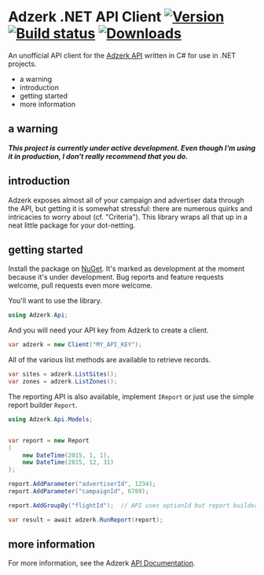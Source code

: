 Adzerk .NET API Client [![Version](https://img.shields.io/nuget/v/StackExchange.Adzerk.svg)](https://img.shields.io/nuget/v/StackExchange.Adzerk.svg) [![Build status](https://ci.appveyor.com/api/projects/status/btr9aajsql1hdyv1?svg=true)](https://ci.appveyor.com/project/horia141/adzerk-dot-net) [![Downloads](https://img.shields.io/nuget/dt/Microsoft.AspNetCore.Mvc.svg)](https://img.shields.io/nuget/dt/Microsoft.AspNetCore.Mvc.svg)
======================

An unofficial API client for the [Adzerk API][0] written in C# for use
in .NET projects.

  * a warning
  * introduction
  * getting started
  * more information

a warning
---------

***This project is currently under active development.  Even though I'm
using it in production, I don't really recommend that you do.***

introduction
-------------

Adzerk exposes almost all of your campaign and advertiser data through
the API, but getting it is somewhat stressful:  there are numerous
quirks and intricacies to worry about (cf. "Criteria").  This library
wraps all that up in a neat little package for your dot-netting.

getting started
---------------

Install the package on [NuGet][1].  It's marked as development at the
moment because it's under development.  Bug reports and feature requests
welcome, pull requests even more welcome.

You'll want to use the library.

```csharp
using Adzerk.Api;
```

And you will need your API key from Adzerk to create a client.

```csharp
var adzerk = new Client("MY_API_KEY");
```

All of the various list methods are available to retrieve records.

```csharp
var sites = adzerk.ListSites();
var zones = adzerk.ListZones();
```

The reporting API is also available, implement `IReport` or just use
the simple report builder `Report`.

```csharp
using Adzerk.Api.Models;


var report = new Report
(
    new DateTime(2015, 1, 1),
    new DateTime(2015, 12, 31)
);

report.AddParameter("advertiserId", 1234);
report.AddParameter("campaignId", 6789);

report.AddGroupBy("flightId");  // API uses optionId but report builder fixes it

var result = await adzerk.RunReport(report);
```

more information
----------------

For more information, see the Adzerk [API Documentation][0].

[0]: https://github.com/adzerk/adzerk-api/wiki/
[1]: https://www.nuget.org/packages/Adzerk.Api
